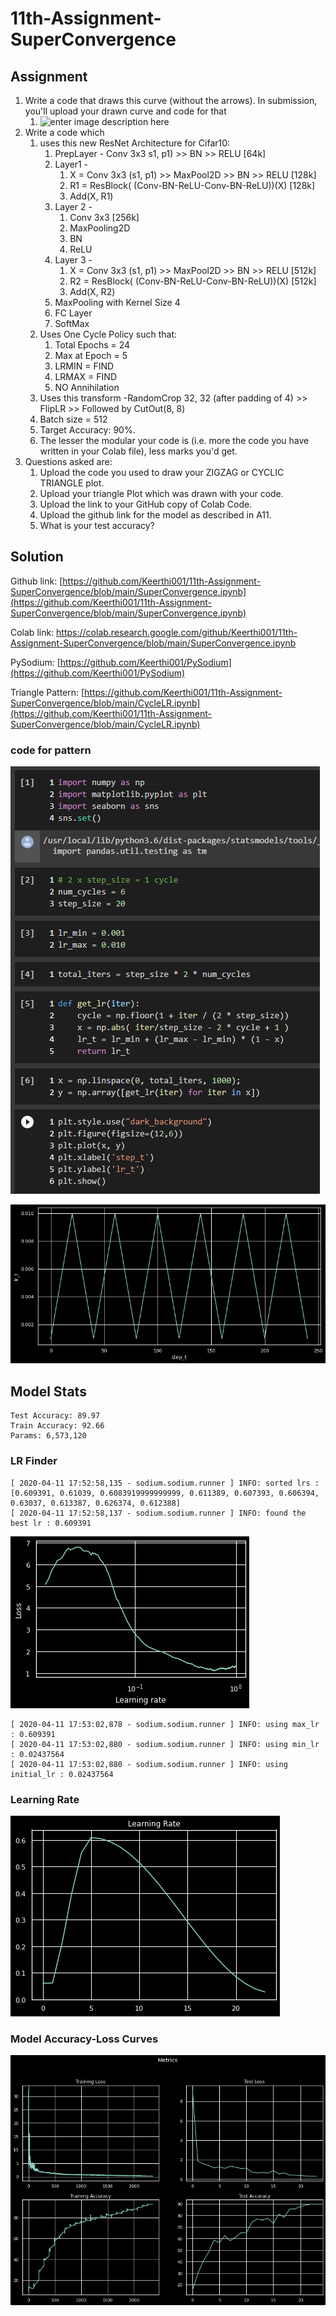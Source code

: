 # 11th-Assignment-SuperConvergence

## Assignment

1.  Write a code that draws this curve (without the arrows). In submission, you'll upload your drawn curve and code for that
    1.  ![enter image description here](https://github.com/satyajitghana/TSAI-DeepVision-EVA4.0/blob/master/11_SuperConvergence/assets/11s11.png?raw=true)
2.  Write a code which
    1.  uses this new ResNet Architecture for Cifar10:
        1.  PrepLayer - Conv 3x3 s1, p1) >> BN >> RELU [64k]
        2.  Layer1 -
            1.  X = Conv 3x3 (s1, p1) >> MaxPool2D >> BN >> RELU [128k]
            2.  R1 = ResBlock( (Conv-BN-ReLU-Conv-BN-ReLU))(X) [128k]
            3.  Add(X, R1)
        3.  Layer 2 -
            1.  Conv 3x3 [256k]
            2.  MaxPooling2D
            3.  BN
            4.  ReLU
        4.  Layer 3 -
            1.  X = Conv 3x3 (s1, p1) >> MaxPool2D >> BN >> RELU [512k]
            2.  R2 = ResBlock( (Conv-BN-ReLU-Conv-BN-ReLU))(X) [512k]
            3.  Add(X, R2)
        5.  MaxPooling with Kernel Size 4
        6.  FC Layer
        7.  SoftMax
    2.  Uses One Cycle Policy such that:
        1.  Total Epochs = 24
        2.  Max at Epoch = 5
        3.  LRMIN = FIND
        4.  LRMAX = FIND
        5.  NO Annihilation
    3.  Uses this transform -RandomCrop 32, 32 (after padding of 4) >> FlipLR >> Followed by CutOut(8, 8)
    4.  Batch size = 512
    5.  Target Accuracy: 90%.
    6.  The lesser the modular your code is (i.e. more the code you have written in your Colab file), less marks you'd get.
3.  Questions asked are:
    1.  Upload the code you used to draw your ZIGZAG or CYCLIC TRIANGLE plot.
    2.  Upload your triangle Plot which was drawn with your code.
    3.  Upload the link to your GitHub copy of Colab Code.
    4.  Upload the github link for the model as described in A11.
    5.  What is your test accuracy?

## Solution

Github link: [https://github.com/Keerthi001/11th-Assignment-SuperConvergence/blob/main/SuperConvergence.ipynb](https://github.com/Keerthi001/11th-Assignment-SuperConvergence/blob/main/SuperConvergence.ipynb)

Colab link: https://colab.research.google.com/github/Keerthi001/11th-Assignment-SuperConvergence/blob/main/SuperConvergence.ipynb

PySodium: [https://github.com/Keerthi001/PySodium](https://github.com/Keerthi001/PySodium)

Triangle Pattern: [https://github.com/Keerthi001/11th-Assignment-SuperConvergence/blob/main/CycleLR.ipynb](https://github.com/Keerthi001/11th-Assignment-SuperConvergence/blob/main/CycleLR.ipynb)

### code for pattern
![enter image description here](https://github.com/Keerthi001/11th-Assignment-SuperConvergence/blob/main/assets/pattern_code.PNG?raw=true)

![enter image description here](https://github.com/Keerthi001/11th-Assignment-SuperConvergence/blob/main/assets/one_cycle_fig.png?raw=true)

## Model Stats

```
Test Accuracy: 89.97
Train Accuracy: 92.66
Params: 6,573,120
```

### LR Finder

```
[ 2020-04-11 17:52:58,135 - sodium.sodium.runner ] INFO: sorted lrs : [0.609391, 0.61039, 0.6083919999999999, 0.611389, 0.607393, 0.606394, 0.63037, 0.613387, 0.626374, 0.612388]
[ 2020-04-11 17:52:58,137 - sodium.sodium.runner ] INFO: found the best lr : 0.609391
```

![enter image description here](https://github.com/Keerthi001/11th-Assignment-SuperConvergence/blob/main/assets/lr_finder.png?raw=true)


```
[ 2020-04-11 17:53:02,878 - sodium.sodium.runner ] INFO: using max_lr : 0.609391
[ 2020-04-11 17:53:02,880 - sodium.sodium.runner ] INFO: using min_lr : 0.02437564
[ 2020-04-11 17:53:02,880 - sodium.sodium.runner ] INFO: using initial_lr : 0.02437564
```
### Learning Rate

![enter image description here](https://github.com/Keerthi001/11th-Assignment-SuperConvergence/blob/main/assets/lr_metric.png?raw=true)

### Model Accuracy-Loss Curves

![enter image description here](https://github.com/Keerthi001/11th-Assignment-SuperConvergence/blob/main/assets/model_stats.png?raw=true)
